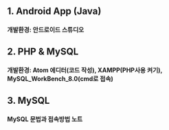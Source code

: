 ## 1. Android App (Java)
#### 개발환경: 안드로이드 스튜디오
## 2. PHP & MySQL
#### 개발환경: Atom 에디터(코드 작성), XAMPP(PHP사용 켜기), MySQL_WorkBench_8.0(cmd로 접속)
## 3. MySQL
#### MySQL 문법과 접속방법 노트

